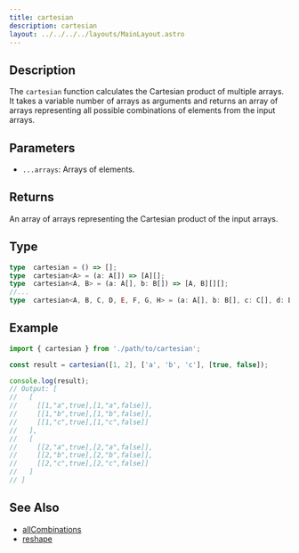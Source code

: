 ```yaml
---
title: cartesian
description: cartesian
layout: ../../../../layouts/MainLayout.astro
---
```


## Description
The `cartesian` function calculates the Cartesian product of multiple arrays. It takes a variable number of arrays as arguments and returns an array of arrays representing all possible combinations of elements from the input arrays.

## Parameters
- `...arrays`: Arrays of elements.

## Returns
An array of arrays representing the Cartesian product of the input arrays.

## Type

```ts
type  cartesian = () => [];
type  cartesian<A> = (a: A[]) => [A][];
type  cartesian<A, B> = (a: A[], b: B[]) => [A, B][][];
//...
type  cartesian<A, B, C, D, E, F, G, H> = (a: A[], b: B[], c: C[], d: D[], e: E[], f: F[], g: G[], h: H[]) => [A, B, C, D, E, F, G, H][][][][][][][];
```


## Example
```typescript
import { cartesian } from './path/to/cartesian';

const result = cartesian([1, 2], ['a', 'b', 'c'], [true, false]);

console.log(result);
// Output: [
//   [
//     [[1,"a",true],[1,"a",false]],
//     [[1,"b",true],[1,"b",false]],
//     [[1,"c",true],[1,"c",false]]
//   ],
//   [
//     [[2,"a",true],[2,"a",false]],
//     [[2,"b",true],[2,"b",false]],
//     [[2,"c",true],[2,"c",false]]
//   ]
// ]
```



## See Also

- [allCombinations](./allCombinations)
- [reshape](./reshape)
